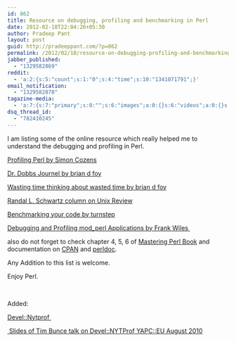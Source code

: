 ```yaml
---
id: 862
title: Resource on debugging, profiling and benchmarking in Perl
date: 2012-02-18T22:04:26+05:30
author: Pradeep Pant
layout: post
guid: http://pradeeppant.com/?p=862
permalink: /2012/02/18/resource-on-debugging-profiling-and-benchmarking-in-perl/
jabber_published:
  - "1329582869"
reddit:
  - 'a:2:{s:5:"count";s:1:"0";s:4:"time";s:10:"1341071791";}'
email_notification:
  - "1329582878"
tagazine-media:
  - 'a:7:{s:7:"primary";s:0:"";s:6:"images";a:0:{}s:6:"videos";a:0:{}s:11:"image_count";s:1:"0";s:6:"author";s:7:"1995146";s:7:"blog_id";s:7:"1919664";s:9:"mod_stamp";s:19:"2012-02-18 16:38:12";}'
dsq_thread_id:
  - "782410245"
---
```

I am listing some of the online resource which really helped me to understand the debugging and profiling in Perl.

[Profiling Perl by Simon Cozens](http://www.perl.com/pub/2004/06/25/profiling.html)

[Dr. Dobbs Journel by brian d foy](http://drdobbs.com/184404580)

[Wasting time thinking about wasted time by brian d foy](http://www.perlmonks.org/index.pl?node=393128)

[Randal L. Schwartz column on Unix Review](http://www.stonehenge.com/merlyn/UnixReview/col49.html)

[Benchmarking your code by turnstep](http://perlmonks.org/?node_id=8745)

[Debugging and Profiling mod_perl Applications by Frank Wiles ](http://www.perl.com/pub/2006/02/09/debug_mod_perl.html)

also do not forget to check chapter 4, 5, 6 of [Mastering Perl Book](http://www.amazon.com/Mastering-Perl-brian-d-foy/dp/0596527241) and documentation on [CPAN](http://search.cpan.org/~timb/Devel-NYTProf-4.06/lib/Devel/NYTProf.pm) and [perldoc](http://perldoc.perl.org/Benchmark.html).

Any Addition to this list is welcome.

Enjoy Perl.

&nbsp;

Added:

[Devel::Nytprof ](http://blog.timbunce.org/2009/12/24/nytprof-v3-worth-the-wait/)

[ ](http://www.slideshare.net/Tim.Bunce/develnytprof-v4-at-yapceu-201008-4906467)[Slides of Tim Bunce talk on Devel::NYTProf YAPC::EU August 2010](http://www.slideshare.net/Tim.Bunce/develnytprof-v4-at-yapceu-201008-4906467)

&nbsp;